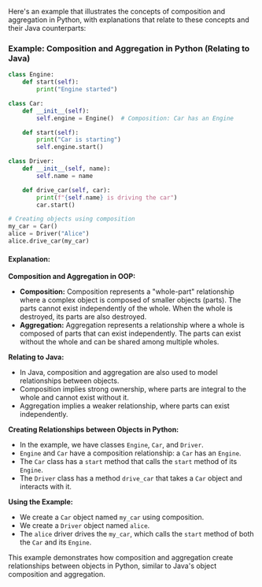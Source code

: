 Here's an example that illustrates the concepts of composition and aggregation in Python, with explanations that relate to these concepts and their Java counterparts:

### Example: Composition and Aggregation in Python (Relating to Java)

```python
class Engine:
    def start(self):
        print("Engine started")

class Car:
    def __init__(self):
        self.engine = Engine()  # Composition: Car has an Engine

    def start(self):
        print("Car is starting")
        self.engine.start()

class Driver:
    def __init__(self, name):
        self.name = name

    def drive_car(self, car):
        print(f"{self.name} is driving the car")
        car.start()

# Creating objects using composition
my_car = Car()
alice = Driver("Alice")
alice.drive_car(my_car)
```

#### Explanation:

**Composition and Aggregation in OOP:**

-   **Composition:** Composition represents a "whole-part" relationship where a complex object is composed of smaller objects (parts). The parts cannot exist independently of the whole. When the whole is destroyed, its parts are also destroyed.
-   **Aggregation:** Aggregation represents a relationship where a whole is composed of parts that can exist independently. The parts can exist without the whole and can be shared among multiple wholes.

**Relating to Java:**

-   In Java, composition and aggregation are also used to model relationships between objects.
-   Composition implies strong ownership, where parts are integral to the whole and cannot exist without it.
-   Aggregation implies a weaker relationship, where parts can exist independently.

**Creating Relationships between Objects in Python:**

-   In the example, we have classes `Engine`, `Car`, and `Driver`.
-   `Engine` and `Car` have a composition relationship: a `Car` has an `Engine`.
-   The `Car` class has a `start` method that calls the `start` method of its `Engine`.
-   The `Driver` class has a method `drive_car` that takes a `Car` object and interacts with it.

**Using the Example:**

-   We create a `Car` object named `my_car` using composition.
-   We create a `Driver` object named `alice`.
-   The `alice` driver drives the `my_car`, which calls the `start` method of both the `Car` and its `Engine`.

This example demonstrates how composition and aggregation create relationships between objects in Python, similar to Java's object composition and aggregation.
